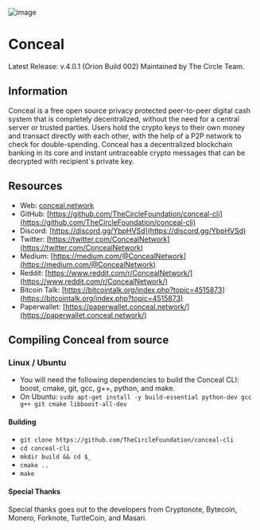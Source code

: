 ![image](https://github.com/TheCircleFoundation/conceal-assets/blob/master/splash.png)

# Conceal
Latest Release: v.4.0.1 (Orion Build 002)
Maintained by The Circle Team.

## Information
Conceal is a free open source privacy protected peer-to-peer digital cash system that is completely decentralized, without the need for a central server or trusted parties. Users hold the crypto keys to their own money and transact directly with each other, with the help of a P2P network to check for double-spending. Conceal has a decentralized blockchain banking in its core and instant untraceable crypto messages that can be decrypted with recipient`s private key.

## Resources
- Web: [conceal.network](https://conceal.network/)
- GitHub: [https://github.com/TheCircleFoundation/conceal-cli](https://github.com/TheCircleFoundation/conceal-cli)
- Discord: [https://discord.gg/YbpHVSd](https://discord.gg/YbpHVSd)
- Twitter: [https://twitter.com/ConcealNetwork](https://twitter.com/ConcealNetwork)
- Medium: [https://medium.com/@ConcealNetwork](https://medium.com/@ConcealNetwork)
- Reddit: [https://www.reddit.com/r/ConcealNetwork/](https://www.reddit.com/r/ConcealNetwork/)
- Bitcoin Talk: [https://bitcointalk.org/index.php?topic=4515873](https://bitcointalk.org/index.php?topic=4515873)
- Paperwallet: [https://paperwallet.conceal.network/](https://paperwallet.conceal.network/)

## Compiling Conceal from source

### Linux / Ubuntu

- You will need the following dependencies to build the Conceal CLI: boost, cmake, git, gcc, g++, python, and make.
- On Ubuntu: `sudo apt-get install -y build-essential python-dev gcc g++ git cmake libboost-all-dev`

#### Building

- `git clone https://github.com/TheCircleFoundation/conceal-cli`
- `cd conceal-cli`
- `mkdir build && cd $_`
- `cmake ..`
- `make`

#### Special Thanks
Special thanks goes out to the developers from Cryptonote, Bytecoin, Monero, Forknote, TurtleCoin, and Masari.
